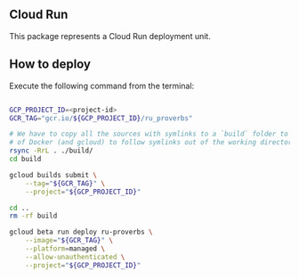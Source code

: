 Cloud Run
-------

This package represents a Cloud Run deployment unit.

## How to deploy

Execute the following command from the terminal:

```bash

GCP_PROJECT_ID=<project-id>
GCR_TAG="gcr.io/${GCP_PROJECT_ID}/ru_proverbs"

# We have to copy all the sources with symlinks to a `build` folder to overcome inability 
# of Docker (and gcloud) to follow symlinks out of the working directory context.
rsync -RrL . ./build/
cd build

gcloud builds submit \
    --tag="${GCR_TAG}" \
    --project="${GCP_PROJECT_ID}"

cd ..
rm -rf build

gcloud beta run deploy ru-proverbs \
    --image="${GCR_TAG}" \
    --platform=managed \
    --allow-unauthenticated \
    --project="${GCP_PROJECT_ID}"

```
